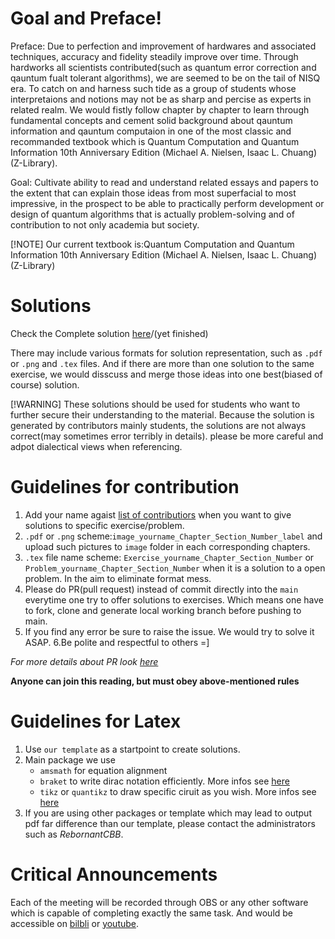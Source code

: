
# Goal and Preface!

Preface: 
Due to perfection and improvement of hardwares and associated techniques, accuracy and fidelity steadily improve over time. Through hardworks all scientists contributed(such as quantum error correction and qauntum fualt tolerant algorithms), we are seemed to be on the tail of NISQ era. To catch on and harness such tide as a group of students whose interpretaions and notions may not be as sharp and percise as experts in related realm. We would fistly follow chapter by chapter to learn through fundamental concepts and cement solid background about qauntum information and qauntum computaion in one of the most classic and recommanded textbook which is Quantum Computation and Quantum Information 10th Anniversary Edition (Michael A. Nielsen, Isaac L. Chuang) (Z-Library).

Goal:
Cultivate ability to read and understand related essays and papers to the extent that can explain those ideas from most superfacial to most impressive, in the prospect to be able to practically perform development or design of quantum algorithms that is actually problem-solving and of contribution to not only academia but society. 

[!NOTE]
Our current textbook is:Quantum Computation and Quantum Information 10th Anniversary Edition (Michael A. Nielsen, Isaac L. Chuang) (Z-Library)

# Solutions
Check the Complete solution [here]()/(yet finished)

There may include various formats for solution representation, such as `.pdf` or `.png` and `.tex` files. And if there are more than one solution to the same exercise, we would disscuss and merge those ideas into one best(biased of course) solution.

[!WARNING] 
These solutions should be used for students who want to further secure their understanding to the material. Because the solution is generated by  contributors mainly students, the solutions are not always correct(may sometimes error terribly in details). please be more careful and adpot dialectical views when referencing.

# Guidelines for contribution
1. Add your name agaist [list of contributiors](https://docs.google.com/spreadsheets/d/1YBXTFXO4Gu4zAKTO1oMfD4B1ZHaGMmnpUIP1HehfEqA/edit?gid=0#gid=0) when you want to give solutions to specific exercise/problem.
2. `.pdf` or `.png` scheme:`image_yourname_Chapter_Section_Number_label` and upload such pictures to `image` folder in each corresponding chapters.
3. `.tex` file name scheme:  `Exercise_yourname_Chapter_Section_Number` or `Problem_yourname_Chapter_Section_Number` when it is a solution to a open problem. In the aim to eliminate format mess.
4. Please do PR(pull request) instead of commit directly into the `main` everytime one try to offer solutions to exercises. Which means one have to fork, clone and generate local working branch before pushing to main.  
5. If you find any error be sure to raise the issue. We would try to solve it ASAP.
6.Be polite and respectful to others =]

*For more details about PR look [here](https://docs.github.com/en/desktop/working-with-your-remote-repository-on-github-or-github-enterprise/creating-an-issue-or-pull-request-from-github-desktop)*

**Anyone can join this reading, but must obey above-mentioned rules**

# Guidelines for Latex
1. Use `our template` as a startpoint to create solutions.
2. Main package we use
   - `amsmath` for equation alignment
   - `braket` to write dirac notation efficiently. More infos see [here](https://ctan.org/tex-archive/macros/latex/contrib/braket?lang=en)
   - `tikz` or `quantikz` to draw specific ciruit as you wish. More infos see [here](https://ctan.org/pkg/quantikz?lang=en)
3. If you are using other packages or template which may lead to output pdf far difference than our template, please contact the administrators such as *RebornantCBB*. 

# Critical Announcements

Each of the meeting will be recorded through OBS or any other software which is capable of completing exactly the same task. And would be accessible on [bilbli]('') or [youtube]('').
 